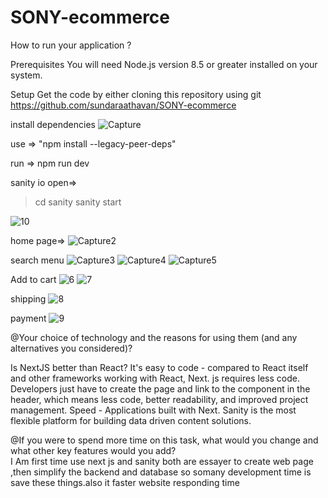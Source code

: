# SONY-ecommerce

How to run your application ?

Prerequisites
You will need Node.js version 8.5 or greater installed on your system.

Setup
Get the code by either cloning this repository using git
   https://github.com/sundaraathavan/SONY-ecommerce
   
install dependencies
![Capture](https://user-images.githubusercontent.com/52910050/166304262-0bd62341-a11f-4a64-816b-2d19ae3ebf70.JPG)

use => "npm install --legacy-peer-deps"

run => npm run dev

sanity io open=>
> cd sanity
> sanity start       


![10](https://user-images.githubusercontent.com/52910050/166306411-361fff32-36d0-43fa-9366-e02827c851a6.JPG)

home page=>
![Capture2](https://user-images.githubusercontent.com/52910050/166306481-efd7bbc0-ec72-4085-a6a4-6a380cefbc84.JPG)

search menu
![Capture3](https://user-images.githubusercontent.com/52910050/166306647-498806f9-e856-4d91-a316-b47ecfda53ae.JPG)
![Capture4](https://user-images.githubusercontent.com/52910050/166306675-527ad3b1-1914-40e2-ad10-c9b327d85627.JPG)
![Capture5](https://user-images.githubusercontent.com/52910050/166306709-07ff2043-6753-41e1-8f23-d909a0ce3317.JPG)

Add to cart
![6](https://user-images.githubusercontent.com/52910050/166306761-cd31c049-1fd6-4f69-8ff3-5c941bafed06.JPG)
![7](https://user-images.githubusercontent.com/52910050/166306871-d97d78e4-d25e-4f21-9689-a639fea61dfa.JPG)

shipping
![8](https://user-images.githubusercontent.com/52910050/166306979-2fb79e91-5581-4016-8a3d-2da872fe0124.JPG)

payment
![9](https://user-images.githubusercontent.com/52910050/166307100-462d0e6d-22b7-461f-baa1-aa46113f9c77.JPG)




@Your choice of technology and the reasons for using them (and any alternatives you considered)?

   <next js>
      Is NextJS better than React?
      It's easy to code - compared to React itself and other frameworks working with React, Next. js requires less code. Developers just have to create the page and         link to the component in the header, which means less code, better readability, and improved project management. Speed - Applications built with Next.
   
   <strip>
      Sanity is the most flexible platform for building data driven content solutions.


      
      

@If you were to spend more time on this task, what would you change and what other key features would you add?  
    I Am first time use next js and sanity both are essayer to create web page ,then simplify the backend and database so somany development time is save these             things.also it faster website responding time

      
      
      

